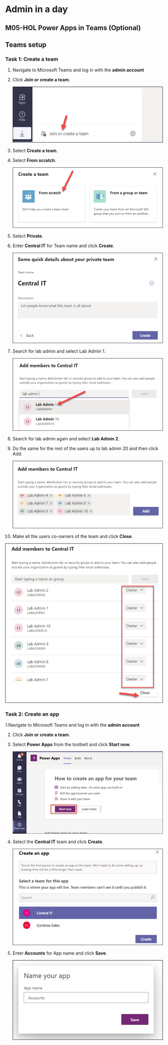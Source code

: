# Admin in a day

## M05-HOL Power Apps in Teams (Optional)

## Teams setup

### Task 1: Create a team


1. Navigate to Microsoft Teams and log in with the **admin account** 

2. Click **Join or create a team**.                                    

   ![](images/M05/image1.png)
  
3. Select **Create a team**. 

4. Select **From scratch**.  

 
   ![](images/M05/image2.png)
 

5. Select **Private**.                                      

6. Enter **Central IT** for Team name and click **Create**. 

  
   ![](images/M05/image3.png)
  

7. Search for lab admin and select Lab Admin 1.

 
   ![](images/M05/image4.png)
  

8. Search for lab admin again and select **Lab Admin 2**.      

9. Do the same for the rest of the users up to lab admin 20 and then click Add.                                          

   ![](images/M05/image5.png)
 
10. Make all the users co-owners of the team and click **Close**.

   ![](images/M05/image6.png)
 

### Task 2: Create an app


1.Navigate to Microsoft Teams and log in with the **admin account** 

2. Click **Join or create a team**.                                    

3. Select **Power Apps** from the toolbelt and click **Start now**.    


   ![](images/M05/image7.png)


4. Select the **Central IT** team and click **Create**.

 
   ![](images/M05/image8.png)
  

3. Enter **Accounts** for App name and click **Save**.

 
   ![](images/M05/image9.png)
 

